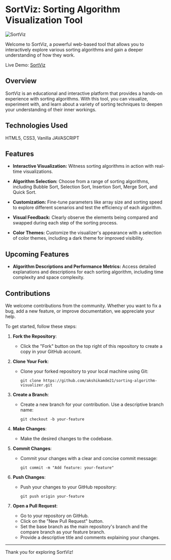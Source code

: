 # SortViz: Sorting Algorithm Visualization Tool

![SortViz](https://github.com/akshikamde21/sorting-algorithm-visualizer/blob/1450899a84d219b68f424768a1abb9bef719d905/assets/demo2.png)

Welcome to SortViz, a powerful web-based tool that allows you to interactively explore various sorting algorithms and gain a deeper understanding of how they work.

Live Demo: [SortViz](https://akshikamde21.github.io/sorting-algorithm-visualizer/)

## Overview

SortViz is an educational and interactive platform that provides a hands-on experience with sorting algorithms. With this tool, you can visualize, experiment with, and learn about a variety of sorting techniques to deepen your understanding of their inner workings.

## Technologies Used
HTML5, CSS3, Vanilla JAVASCRIPT

## Features

- **Interactive Visualization:** 
Witness sorting algorithms in action with real-time visualizations.

- **Algorithm Selection:**
Choose from a range of sorting algorithms, including Bubble Sort, Selection Sort, Insertion Sort, Merge Sort, and Quick Sort.

- **Customization:**
Fine-tune parameters like array size and sorting speed to explore different scenarios and test the efficiency of each algorithm.

- **Visual Feedback:**
Clearly observe the elements being compared and swapped during each step of the sorting process.

- **Color Themes:**
Customize the visualizer's appearance with a selection of color themes, including a dark theme for improved visibility.

## Upcoming Features

- **Algorithm Descriptions and Performance Metrics:**
Access detailed explanations and descriptions for each sorting algorithm, including time complexity and space complexity.

## Contributions

We welcome contributions from the community. Whether you want to fix a bug, add a new feature, or improve documentation, we appreciate your help.

To get started, follow these steps:

1. **Fork the Repository**:
   - Click the "Fork" button on the top right of this repository to create a copy in your GitHub account.

2. **Clone Your Fork**:
   - Clone your forked repository to your local machine using Git:
     ```
     git clone https://github.com/akshikamde21/sorting-algorithm-visualizer.git
     ```

3. **Create a Branch**:
   - Create a new branch for your contribution. Use a descriptive branch name:
     ```
     git checkout -b your-feature
     ```

4. **Make Changes**:
   - Make the desired changes to the codebase.

5. **Commit Changes**:
   - Commit your changes with a clear and concise commit message:
     ```
     git commit -m "Add feature: your-feature"
     ```

6. **Push Changes**:
   - Push your changes to your GitHub repository:
     ```
     git push origin your-feature
     ```

7. **Open a Pull Request**:
   - Go to your repository on GitHub.
   - Click on the "New Pull Request" button.
   - Set the base branch as the main repository's branch and the compare branch as your feature branch.
   - Provide a descriptive title and comments explaining your changes.
---

Thank you for exploring SortViz! 
